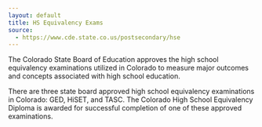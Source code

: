 ```yaml
---
layout: default
title: HS Equivalency Exams
source:
  - https://www.cde.state.co.us/postsecondary/hse
---
```

The Colorado State Board of Education approves the high school equivalency examinations utilized in Colorado to measure major outcomes and concepts associated with high school education.

There are three state board approved high school equivalency examinations in Colorado: GED, HiSET, and TASC. The Colorado High School Equivalency Diploma is awarded for successful completion of one of these approved examinations.